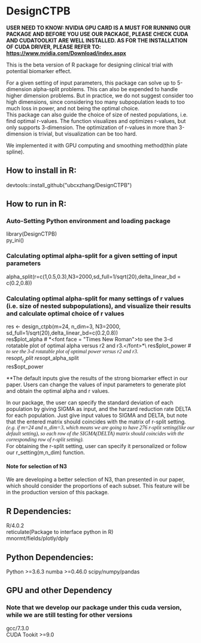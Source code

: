 # DesignCTPB

**USER NEED TO KNOW: NVIDIA GPU CARD IS A MUST FOR RUNNING OUR PACKAGE AND BEFORE YOU USE OUR PACKAGE, PLEASE CHECK CUDA AND CUDATOOLKIT ARE WELL INSTALLED. AS FOR THE INSTALLATION OF CUDA DRIVER, PLEASE REFER TO: https://www.nvidia.com/Download/index.aspx**

This is the beta version of R package for designing clinical trial with potential biomarker effect. 
  
For a given setting of input parameters, this package can solve up to 5-dimension alpha-split problems. This can also be expended to handle higher dimension problems. But in practice, we do not suggest consider too high dimensions, since considering too many subpopulation leads to too much loss in power, and not being the optimal choice.\
This package can also guide the choice of size of nested populations, i.e. find optimal r-values. The function visualizes and optimizes r-values, but only supports 3-dimension. The optimization of r-values in more than 3-dimension is trivial, but visualization can be too hard.

We implemented it with GPU computing and smoothing method(thin plate spline). 

## How to install in R:

devtools::install_github("ubcxzhang/DesignCTPB")

## How to run in R:

### Auto-Setting Python environment and loading package
library(DesignCTPB)\
py_ini()

### Calculating optimal alpha-split for a given setting of input parameters
alpha_split(r=c(1,0.5,0.3),N3=2000,sd_full=1/sqrt(20),delta_linear_bd = c(0.2,0.8))

### Calculating optimal alpha-split for many settings of r values (i.e. size of nested subpopulations), and visualize their results and calculate optimal choice of r values
res <- design_ctpb(m=24, n_dim=3, N3=2000, sd_full=1/sqrt(20),delta_linear_bd=c(0.2,0.8))\
res$plot_alpha # *<font face = "Times New Roman">to see the 3-d rotatable plot of optimal alpha versus r2 and r3.</font>*\
res$plot_power # *<font face = "Times New Roman">to see the 3-d rotatable plot of optimal power versus r2 and r3.</font>*\
res$opt_r_split\
res$opt_alpha_split\
res$opt_power

**The default inputs give the results of the strong biomarker effect in our paper. Users can change the values of input parameters to generate plot and obtain the optimal alpha and r values. <!--In practice, we never design nested-population clinical trails where there is no biomarker effect. So we do not suggest users to use our settings as "the no biomarker effect" example in our paper, which is only for demostrate when no biomarker effect, our method make the correct choice of put all alpha- values on full population. -->

In our package, the user can specify the standard deviation of each population by giving SIGMA as input, and the harzard reduction rate DELTA for each population. Just give input values to SIGMA and DELTA, but note that the entered matrix should coincides with the matrix of r-split setting. \
  *<font face = "Times New Roman">(e.g. if m=24 and n_dim=3, which means we are going to have 276 r-split setting(like our default setting), so each row of the SIGMA(DELTA) matrix should coincides with the corresponding row of r-split setting).</font>*\
For obtaining the r-split setting, user can specify it personalized or follow our r_setting(m,n_dim) function. 

#### Note for selection of N3
We are developing a better selection of N3, than presented in our paper, which should consider the proportions of each subset. This feature will be in the production version of this package.

## R Dependencies:

R/4.0.2\
reticulate(Package to interface python in R)\
mnormt/fields/plotly/dply

## Python Dependencies:

Python >=3.6.3
numba >=0.46.0 
scipy/numpy/pandas

## GPU and other Dependency 
### Note that we develop our package under this cuda version, while we are still testing for other versions

gcc/7.3.0\
CUDA Tookit >=9.0 



